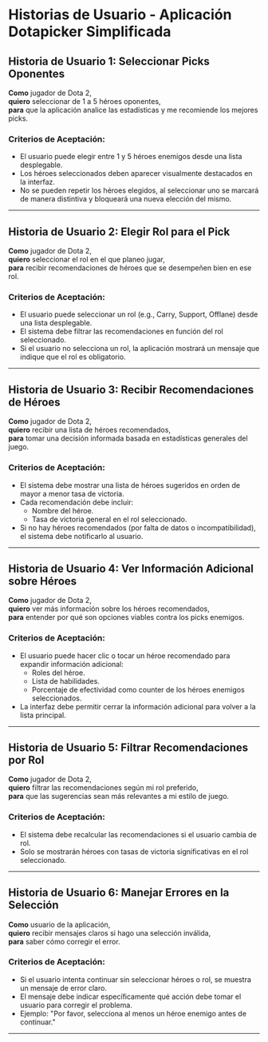 # Historias de Usuario - Aplicación Dotapicker Simplificada

## Historia de Usuario 1: Seleccionar Picks Oponentes
**Como** jugador de Dota 2,  
**quiero** seleccionar de 1 a 5 héroes oponentes,  
**para** que la aplicación analice las estadísticas y me recomiende los mejores picks.

### Criterios de Aceptación:
- El usuario puede elegir entre 1 y 5 héroes enemigos desde una lista desplegable.
- Los héroes seleccionados deben aparecer visualmente destacados en la interfaz.
- No se pueden repetir los héroes elegidos, al seleccionar uno se marcará de manera distintiva y bloqueará una nueva elección del mismo.

---

## Historia de Usuario 2: Elegir Rol para el Pick
**Como** jugador de Dota 2,  
**quiero** seleccionar el rol en el que planeo jugar,  
**para** recibir recomendaciones de héroes que se desempeñen bien en ese rol.

### Criterios de Aceptación:
- El usuario puede seleccionar un rol (e.g., Carry, Support, Offlane) desde una lista desplegable.
- El sistema debe filtrar las recomendaciones en función del rol seleccionado.
- Si el usuario no selecciona un rol, la aplicación mostrará un mensaje que indique que el rol es obligatorio.

---

## Historia de Usuario 3: Recibir Recomendaciones de Héroes
**Como** jugador de Dota 2,  
**quiero** recibir una lista de héroes recomendados,  
**para** tomar una decisión informada basada en estadísticas generales del juego.

### Criterios de Aceptación:
- El sistema debe mostrar una lista de héroes sugeridos en orden de mayor a menor tasa de victoria.
- Cada recomendación debe incluir:
  - Nombre del héroe.
  - Tasa de victoria general en el rol seleccionado.
- Si no hay héroes recomendados (por falta de datos o incompatibilidad), el sistema debe notificarlo al usuario.

---

## Historia de Usuario 4: Ver Información Adicional sobre Héroes
**Como** jugador de Dota 2,  
**quiero** ver más información sobre los héroes recomendados,  
**para** entender por qué son opciones viables contra los picks enemigos.

### Criterios de Aceptación:
- El usuario puede hacer clic o tocar un héroe recomendado para expandir información adicional:
  - Roles del héroe.
  - Lista de habilidades.
  - Porcentaje de efectividad como counter de los héroes enemigos seleccionados.
- La interfaz debe permitir cerrar la información adicional para volver a la lista principal.

---

## Historia de Usuario 5: Filtrar Recomendaciones por Rol
**Como** jugador de Dota 2,  
**quiero** filtrar las recomendaciones según mi rol preferido,  
**para** que las sugerencias sean más relevantes a mi estilo de juego.

### Criterios de Aceptación:
- El sistema debe recalcular las recomendaciones si el usuario cambia de rol.
- Solo se mostrarán héroes con tasas de victoria significativas en el rol seleccionado.

---

## Historia de Usuario 6: Manejar Errores en la Selección
**Como** usuario de la aplicación,  
**quiero** recibir mensajes claros si hago una selección inválida,  
**para** saber cómo corregir el error.

### Criterios de Aceptación:
- Si el usuario intenta continuar sin seleccionar héroes o rol, se muestra un mensaje de error claro.
- El mensaje debe indicar específicamente qué acción debe tomar el usuario para corregir el problema.
- Ejemplo: "Por favor, selecciona al menos un héroe enemigo antes de continuar."

---